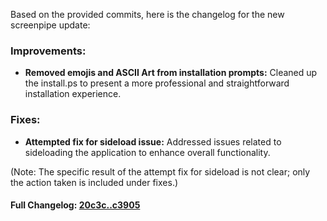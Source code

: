 Based on the provided commits, here is the changelog for the new screenpipe update:

### **Improvements:**
- **Removed emojis and ASCII Art from installation prompts:** Cleaned up the install.ps to present a more professional and straightforward installation experience.

### **Fixes:**
- **Attempted fix for sideload issue:** Addressed issues related to sideloading the application to enhance overall functionality. 

(Note: The specific result of the attempt fix for sideload is not clear; only the action taken is included under fixes.)

#### **Full Changelog:** [20c3c..c3905](https://github.com/mediar-ai/screenpipe/compare/20c3c..c3905)

